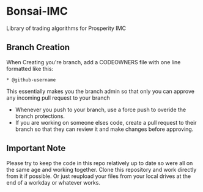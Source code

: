 # Bonsai-IMC
Library of trading algorithms for Prosperity IMC

## Branch Creation
When Creating you're branch, add a CODEOWNERS file with one line formatted like this:

`* @github-username`

This essentially makes you the branch admin so that only you can approve any incoming pull request to your branch

* Whenever you push to your branch, use a force push to overide the branch protections.
* If you are working on someone elses code, create a pull request to their branch so that they can review it and make changes before approving.

## Important Note
Please try to keep the code in this repo relatively up to date so were all on the same age and working together. Clone this repository and work directly from it if possible. Or just reupload your files from your local drives at the end of a workday or whatever works. 
